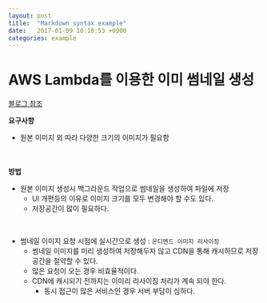 ```yaml
---
layout: post
title:  "Markdown syntax example"
date:   2017-01-09 10:10:53 +0900
categories: example
---
```



# AWS Lambda를 이용한 이미 썸네일 생성  


[블로그 참조]  


**요구사항**  
* 원본 이미지 외 따라 다양한 크기의 이미지가 필요함  
<br /><br />







**방법**  
* 원본 이미지 생성시 백그라운드 작업으로 썸네일을 생성하여 파일에 저장
  * UI 개편등의 이유로 이미지 크기를 모두 변경해야 할 수도 있다.
  * 저장공간이 많이 필요하다.

<br />

* 썸네일 이미지 요청 시점에 실시간으로 생성 : `온디멘드 이미지 리사이징`
  * 썸네일 이미지를 미리 생성하여 저장해두지 않고 CDN을 통해 캐시하므로 저장공간을 절약할 수 있다.
  * 많은 요청이 오는 경우 비효율적이다.
  * CDN에 캐시되기 전까지는 이미리 리사이징 처리가 계속 되야 한다.
    * 동시 접근이 많은 서비스인 경우 서버 부담이 심하다.












[블로그 참조]: https://medium.com/n42-corp/aws-lambda를-이용한-이미지-썸네일-생성-개발-후기-acc278d49980#.47cn7a4vv
